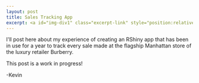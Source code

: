 ```yaml
---
layout: post
title: Sales Tracking App
excerpt: <a id="img-div1" class="excerpt-link" style="position:relative" href="https://kevinrosenfield.com/burberry-point-of-sale-app/"><img src="/images/burberry.png" width = "50%", height = "auto" alt= ""><div id="img-box1" class="img-box">Read More</div></a>
---
```

<div style="text-align: left">

<p>
I'll post here about my experience of creating an RShiny app that has been in use for a year to track every sale made at the flagship Manhattan store of the luxury retailer Burberry.
</p>

<p>
This post is a work in progress!
</p>

<p>
-Kevin
</p>
</div>